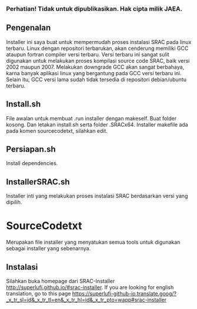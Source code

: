 ### Perhatian! Tidak untuk dipublikasikan. Hak cipta milik JAEA.

## Pengenalan 

Installer ini saya buat untuk mempermudah proses instalasi SRAC pada linux terbaru. Linux dengan repositori terbarukan, akan cenderung memiliki GCC ataupun fortran compiler versi terbaru. Versi terbaru ini sangat sulit digunakan untuk melakukan proses kompilasi source code SRAC, baik versi 2002 maupun 2007. Melakukan downgrade GCC akan sangat berbahaya, karna banyak aplikasi linux yang bergantung pada GCC versi terbaru ini. Selain itu, GCC versi lama sudah tidak tersedia di repositori debian/ubuntu terbaru.

## Install.sh

File awalan untuk membuat .run installer dengan makeself.
Buat folder kosong. Dan letakan install.sh serta folder .SRACx64.
Installer makefile ada pada komen sourcecodetxt, silahkan edit.

## Persiapan.sh

Install dependencies.

## InstallerSRAC.sh

Installer inti yang melakukan proses instalasi SRAC berdasarkan versi yang dipilih.

# SourceCodetxt

Merupakan file installer yang menyatukan semua tools untuk digunakan sebagai installer yang sebenarnya.

## Instalasi

Silahkan buka homepage dari SRAC-Installer http://superlufi.github.io/#srac-installer. If you are looking for english translation, go to this page https://superlufi-github-io.translate.goog/?_x_tr_sl=id&_x_tr_tl=en&_x_tr_hl=id&_x_tr_pto=wapp#srac-installer 
